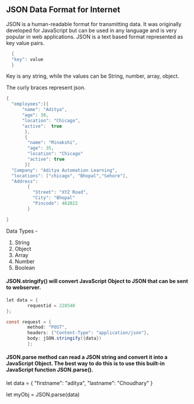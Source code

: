 ## JSON Data Format for Internet
JSON is a human-readable format for transmitting data. It was originally developed for JavaScript but can be used in any language and is very popular in web applications.
JSON is a text based format represented as key value pairs.
```java
  {
  "key": value
  }
``` 
Key is any string, while the values can be String, number, array, object.

The curly braces represent json.
```java
{
  "employees":[{
      "name": "Aditya",
      "age": 38,
      "location": "Chicago",
      "active":  true
       },
       {
        "name": "Minakshi",
        "age": 35,
        "location": "Chicago"
        "active": true
       }]
  "Company": "Aditya Automation Learning",
  "locations": ["chicago", "Bhopal","Sehore"],
  "Address":
        {
          "Street": "XYZ Road",
          "City": "Bhopal"
          "Pincode": 462022
        }      

}
``` 

Data Types -
1. String
2. Object
3. Array
4. Number
5. Boolean

#### JSON.stringify() will convert JavaScript Object to JSON that can be sent to webserver.

```java
let data = {
        requestid = 228540
};

const request = {
        method: "POST",
        headers: {"Content-Type": "application/json"},
        body: jSON.stringify({data})
        };

```
#### JSON.parse method can read a JSON string and convert it into a JavaScript Object. The best way to do this is to use this built-in JavaScript function JSON.parse().

let data = {
           "firstname": "aditya", 
           "lastname": "Choudhary" 
           }

let myObj = JSON.parse(data)

